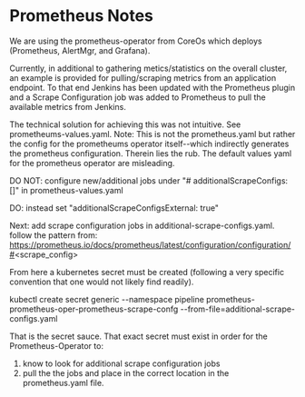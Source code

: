 # Prometheus Notes

We are using the prometheus-operator from CoreOs which deploys (Prometheus, AlertMgr, and Grafana).

Currently, in additional to gathering metics/statistics on the overall cluster, an example is provided for pulling/scraping metrics from an application endpoint.
To that end Jenkins has been updated with the Prometheus plugin and a Scrape Configuration job was added to Prometheus to pull the available metrics from Jenkins.

The technical solution for achieving this was not intuitive.  See prometheums-values.yaml.
Note: This is not the prometheus.yaml but rather the config for the prometheums operator itself--which indirectly generates the prometheus configuration.
Therein lies the rub.  The default values yaml for the prometheus operator are misleading.

DO NOT: configure new/additional jobs under "# additionalScrapeConfigs: []" in prometheus-values.yaml

DO: instead set "additionalScrapeConfigsExternal: true"

Next: add scrape configuration jobs in additional-scrape-configs.yaml.  follow the pattern from:
https://prometheus.io/docs/prometheus/latest/configuration/configuration/#<scrape_config>

From here a kubernetes secret must be created (following a very specific convention that one would not likely find readily).

kubectl create secret generic --namespace pipeline prometheus-prometheus-oper-prometheus-scrape-confg --from-file=additional-scrape-configs.yaml

That is the secret sauce.  That exact secret must exist in order for the Prometheus-Operator to:

1. know to look for additional scrape configuration jobs
2. pull the the jobs and place in the correct location in the prometheus.yaml file.